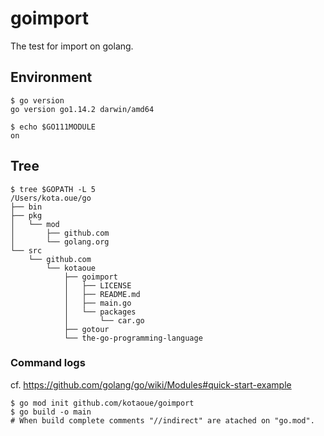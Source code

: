 # goimport
The test for import on golang.

## Environment
```shell-session
$ go version
go version go1.14.2 darwin/amd64

$ echo $GO111MODULE
on
```

## Tree
```
$ tree $GOPATH -L 5
/Users/kota.oue/go
├── bin
├── pkg
│   └── mod
│       ├── github.com
│       └── golang.org
└── src
    └── github.com
        └── kotaoue
            ├── goimport
            │   ├── LICENSE
            │   ├── README.md
            │   ├── main.go
            │   └── packages
            │       └── car.go
            ├── gotour
            └── the-go-programming-language
```

### Command logs
cf. https://github.com/golang/go/wiki/Modules#quick-start-example
```shell-session
$ go mod init github.com/kotaoue/goimport
$ go build -o main
# When build complete comments "//indirect" are atached on "go.mod".
```